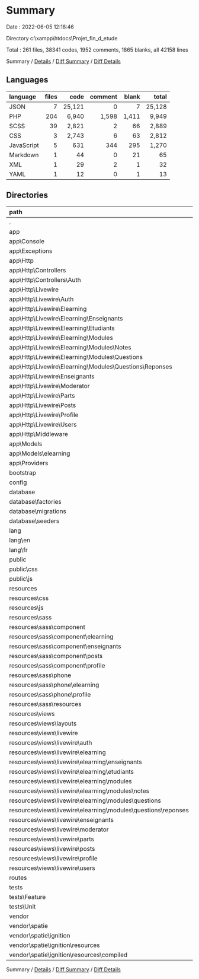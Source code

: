 # Summary

Date : 2022-06-05 12:18:46

Directory c:\\xampp\\htdocs\\Projet_fin_d_etude

Total : 261 files,  38341 codes, 1952 comments, 1865 blanks, all 42158 lines

Summary / [Details](details.md) / [Diff Summary](diff.md) / [Diff Details](diff-details.md)

## Languages
| language | files | code | comment | blank | total |
| :--- | ---: | ---: | ---: | ---: | ---: |
| JSON | 7 | 25,121 | 0 | 7 | 25,128 |
| PHP | 204 | 6,940 | 1,598 | 1,411 | 9,949 |
| SCSS | 39 | 2,821 | 2 | 66 | 2,889 |
| CSS | 3 | 2,743 | 6 | 63 | 2,812 |
| JavaScript | 5 | 631 | 344 | 295 | 1,270 |
| Markdown | 1 | 44 | 0 | 21 | 65 |
| XML | 1 | 29 | 2 | 1 | 32 |
| YAML | 1 | 12 | 0 | 1 | 13 |

## Directories
| path | files | code | comment | blank | total |
| :--- | ---: | ---: | ---: | ---: | ---: |
| . | 261 | 38,341 | 1,952 | 1,865 | 42,158 |
| app | 92 | 3,074 | 323 | 742 | 4,139 |
| app\\Console | 1 | 15 | 12 | 6 | 33 |
| app\\Exceptions | 1 | 19 | 17 | 6 | 42 |
| app\\Http | 69 | 2,639 | 232 | 597 | 3,468 |
| app\\Http\\Controllers | 8 | 119 | 127 | 50 | 296 |
| app\\Http\\Controllers\\Auth | 6 | 95 | 117 | 41 | 253 |
| app\\Http\\Livewire | 52 | 2,388 | 32 | 505 | 2,925 |
| app\\Http\\Livewire\\Auth | 3 | 130 | 0 | 35 | 165 |
| app\\Http\\Livewire\\Elearning | 22 | 991 | 6 | 212 | 1,209 |
| app\\Http\\Livewire\\Elearning\\Enseignants | 1 | 28 | 0 | 9 | 37 |
| app\\Http\\Livewire\\Elearning\\Etudiants | 1 | 18 | 0 | 5 | 23 |
| app\\Http\\Livewire\\Elearning\\Modules | 19 | 925 | 6 | 192 | 1,123 |
| app\\Http\\Livewire\\Elearning\\Modules\\Notes | 3 | 223 | 5 | 37 | 265 |
| app\\Http\\Livewire\\Elearning\\Modules\\Questions | 7 | 251 | 0 | 56 | 307 |
| app\\Http\\Livewire\\Elearning\\Modules\\Questions\\Reponses | 2 | 64 | 0 | 16 | 80 |
| app\\Http\\Livewire\\Enseignants | 2 | 188 | 6 | 33 | 227 |
| app\\Http\\Livewire\\Moderator | 3 | 93 | 0 | 20 | 113 |
| app\\Http\\Livewire\\Parts | 1 | 23 | 0 | 8 | 31 |
| app\\Http\\Livewire\\Posts | 12 | 493 | 7 | 96 | 596 |
| app\\Http\\Livewire\\Profile | 5 | 253 | 5 | 53 | 311 |
| app\\Http\\Livewire\\Users | 2 | 69 | 2 | 23 | 94 |
| app\\Http\\Middleware | 8 | 92 | 52 | 35 | 179 |
| app\\Models | 16 | 315 | 0 | 103 | 418 |
| app\\Models\\elearning | 7 | 120 | 0 | 42 | 162 |
| app\\Providers | 5 | 86 | 62 | 30 | 178 |
| bootstrap | 1 | 17 | 30 | 9 | 56 |
| config | 15 | 523 | 718 | 237 | 1,478 |
| database | 22 | 515 | 230 | 89 | 834 |
| database\\factories | 2 | 47 | 35 | 9 | 91 |
| database\\migrations | 19 | 457 | 190 | 76 | 723 |
| database\\seeders | 1 | 11 | 5 | 4 | 20 |
| lang | 13 | 1,152 | 130 | 47 | 1,329 |
| lang\\en | 4 | 143 | 60 | 24 | 227 |
| lang\\fr | 7 | 277 | 70 | 21 | 368 |
| public | 4 | 3,373 | 349 | 354 | 4,076 |
| public\\css | 1 | 2,742 | 4 | 62 | 2,808 |
| public\\js | 1 | 613 | 315 | 279 | 1,207 |
| resources | 96 | 5,136 | 110 | 320 | 5,566 |
| resources\\css | 1 | 0 | 0 | 1 | 1 |
| resources\\js | 2 | 13 | 19 | 12 | 44 |
| resources\\sass | 39 | 2,821 | 2 | 66 | 2,889 |
| resources\\sass\\component | 20 | 2,247 | 0 | 27 | 2,274 |
| resources\\sass\\component\\elearning | 7 | 923 | 0 | 9 | 932 |
| resources\\sass\\component\\enseignants | 2 | 91 | 0 | 2 | 93 |
| resources\\sass\\component\\posts | 3 | 429 | 0 | 4 | 433 |
| resources\\sass\\component\\profile | 1 | 225 | 0 | 1 | 226 |
| resources\\sass\\phone | 8 | 213 | 0 | 9 | 222 |
| resources\\sass\\phone\\elearning | 1 | 9 | 0 | 1 | 10 |
| resources\\sass\\phone\\profile | 1 | 9 | 0 | 1 | 10 |
| resources\\sass\\resources | 7 | 239 | 0 | 13 | 252 |
| resources\\views | 54 | 2,302 | 89 | 241 | 2,632 |
| resources\\views\\layouts | 1 | 39 | 0 | 18 | 57 |
| resources\\views\\livewire | 53 | 2,263 | 89 | 223 | 2,575 |
| resources\\views\\livewire\\auth | 3 | 138 | 0 | 26 | 164 |
| resources\\views\\livewire\\elearning | 23 | 887 | 0 | 76 | 963 |
| resources\\views\\livewire\\elearning\\enseignants | 1 | 28 | 0 | 3 | 31 |
| resources\\views\\livewire\\elearning\\etudiants | 1 | 15 | 0 | 4 | 19 |
| resources\\views\\livewire\\elearning\\modules | 20 | 837 | 0 | 68 | 905 |
| resources\\views\\livewire\\elearning\\modules\\notes | 4 | 171 | 0 | 9 | 180 |
| resources\\views\\livewire\\elearning\\modules\\questions | 7 | 125 | 0 | 18 | 143 |
| resources\\views\\livewire\\elearning\\modules\\questions\\reponses | 2 | 38 | 0 | 4 | 42 |
| resources\\views\\livewire\\enseignants | 2 | 249 | 0 | 28 | 277 |
| resources\\views\\livewire\\moderator | 3 | 65 | 0 | 3 | 68 |
| resources\\views\\livewire\\parts | 1 | 30 | 89 | 7 | 126 |
| resources\\views\\livewire\\posts | 12 | 326 | 0 | 39 | 365 |
| resources\\views\\livewire\\profile | 5 | 225 | 0 | 24 | 249 |
| resources\\views\\livewire\\users | 2 | 107 | 0 | 7 | 114 |
| routes | 4 | 34 | 33 | 17 | 84 |
| tests | 4 | 41 | 15 | 19 | 75 |
| tests\\Feature | 1 | 12 | 5 | 5 | 22 |
| tests\\Unit | 1 | 10 | 5 | 4 | 19 |
| vendor | 2 | 2 | 2 | 1 | 5 |
| vendor\\spatie | 2 | 2 | 2 | 1 | 5 |
| vendor\\spatie\\ignition | 2 | 2 | 2 | 1 | 5 |
| vendor\\spatie\\ignition\\resources | 2 | 2 | 2 | 1 | 5 |
| vendor\\spatie\\ignition\\resources\\compiled | 2 | 2 | 2 | 1 | 5 |

Summary / [Details](details.md) / [Diff Summary](diff.md) / [Diff Details](diff-details.md)